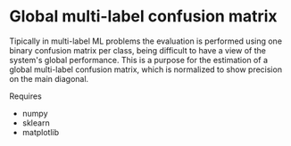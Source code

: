 # Global multi-label confusion matrix

Tipically in multi-label ML problems the evaluation is performed using one binary confusion matrix per class, being difficult to have a view of the system's global performance. This is a purpose for the estimation of a global multi-label confusion matrix, which is normalized to show precision on the main diagonal.

Requires

- numpy
- sklearn
- matplotlib
